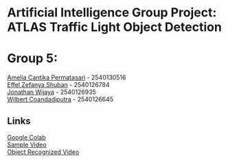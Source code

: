 # Artificial Intelligence Group Project: ATLAS Traffic Light Object Detection

# Group 5:
[Amelia Cantika Permatasari](https://www.linkedin.com/in/amelia-cantika-permatasari-b72790187/) - 2540130516\
[Effel Zefanya Shuban](https://www.linkedin.com/in/effel-zefanya-shuban-b8b925223/) - 2540126784\
[Jonathan Wijaya](https://www.linkedin.com/in/jonathan-wijaya-483a02211/) - 2540126935\
[Wilbert Coandadiputra](https://www.linkedin.com/in/wilbertcoandsss/) - 2540126645

## Links
[Google Colab](https://colab.research.google.com/drive/1AwciVG84bTFQNNzj9Xnz_pqBjofLYnfW?usp=sharing)\
[Sample Video](https://drive.google.com/drive/folders/1XFVBhMK8xQbClgPaNgfeS622iHD80UnN?usp=share_link)\
[Object Recognized Video](https://drive.google.com/drive/folders/1RyYbBMFvaJloNkcDZXn9sTumEfQch4Cq?usp=share_link)
